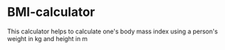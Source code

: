# BMI-calculator
This calculator helps to calculate one's body mass index using a person's weight in kg and height in m
